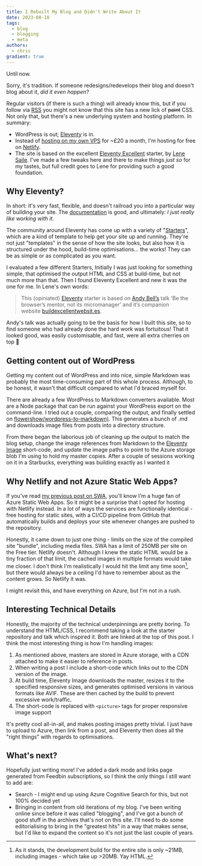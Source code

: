 ```yaml
---
title: I Rebuilt My Blog and Didn't Write About It
date: 2023-08-10
tags:
  - blog
  - blogging
  - meta
authors:
  - chris
gradient: true
---
```


Until now.

Sorry, it's tradition. If someone redesigns/redevelops their blog and doesn't blog about it, _did it even happen_?

Regular visitors (if there is such a thing) will already know this, but if you follow via [RSS](/feed.xml) you might not know that this site has a new lick of ~~paint~~ CSS. Not only that, but there's a new underlying system and hosting platform. In summary:

- WordPress is out; [Eleventy](https://www.11ty.dev/) is in.
- Instead of [hosting on my own VPS](https://www.digitalocean.com/) for ~£20 a month, I'm hosting for free on [Netlify](https://www.netlify.com/).
- The site is based on the excellent [Eleventy Excellent](https://eleventy-excellent.netlify.app/) starter, by [Lene Saile](https://www.lenesaile.com/). I've made a few tweaks here and there to make things _just so_ for my tastes, but full credit goes to Lene for providing such a good foundation.

## Why Eleventy?

In short: it's very fast, flexible, and doesn't railroad you into a particular way of building your site. The [documentation](https://www.11ty.dev/docs/) is good, and ultimately: _I just really like working with it_.

The community around Eleventy has come up with a variety of "[Starters](https://www.11ty.dev/docs/starter/)", which are a kind of template to help get your site up and running. They're not just "templates" in the sense of how the site looks, but also how it is structured under the hood, build-time optimisations… the works! They can be as simple or as complicated as you want.

I evaluated a few different Starters, Initially I was just looking for something simple, that optimised the output HTML and CSS at build-time, but not much more than that. Then I found Eleventy Excellent and new it was the one for me. In Lene's own words:

> This (opiniated) [Eleventy](https://www.11ty.dev/) starter is based on [Andy Bell’s](https://mastodon.social/@andy@bell.bz) talk ‘Be the browser’s mentor, not its micromanager’ and it’s companion website [buildexcellentwebsit.es](http://buildexcellentwebsit.es/).

Andy's talk was actually going to be the basis for how I built this site, so to find someone who had already done the hard work was fortuitous! That it looked good, was easily customisable, and fast, were all extra cherries on top 🥳

## Getting content out of WordPress

Getting my content out of WordPress and into nice, simple Markdown was probably the most time-consuming part of this whole process. Although, to be honest, it wasn't that difficult compared to what I'd braced myself for.

There are already a few WordPress to Markdown converters available. Most are a Node package that can be run against your WordPress export on the command-line. I tried out a couple, comparing the output, and finally settled on [flowershow/wordpress-to-markdown)](https://github.com/flowershow/wordpress-to-markdown). This generates a bunch of .md and downloads image files from posts into a directory structure.

From there began the laborious job of cleaning up the output to match the blog setup, change the image references from Markdown to the [Eleventy Image](https://www.11ty.dev/docs/plugins/image/) short-code, and update the image paths to point to the Azure storage blob I'm using to hold my master copies. After a couple of sessions working on it in a Starbucks, everything was building exactly as I wanted it

## Why Netlify and not Azure Static Web Apps?

If you've read [my previous post on SWA](https://chrismcleod.dev/blog/azure-static-web-apps-are-awesome!/), you'll know I'm a huge fan of Azure Static Web Apps. So it might be a surprise that I opted for hosting with Netlify instead. In a lot of ways the services are functionally identical - free hosting for static sites, with a CI/CD pipeline from GitHub that automatically builds and deploys your site whenever changes are pushed to the repository.

Honestly, it came down to just one thing - limits on the size of the compiled site "bundle", including media files. SWA has a limit of 250MB per site on the Free tier. Netlify doesn't. Although I knew the static HTML would be a tiny fraction of that limit, the cached images in multiple formats would take me closer. I don't think I'm realistically I would hit the limit any time soon[^1], but there would always be a ceiling I'd have to remember about as the content grows. So Netlify it was.

[^1]: As it stands, the development build for the entire site is only ~21MB, including images - which take up >20MB. Yay HTML.

I might revisit this, and have everything on Azure, but I'm not in a rush.

## Interesting Technical Details

Honestly, the majority of the technical underpinnings are pretty boring. To understand the HTML/CSS, I recommend taking a look at the starter repository and talk which inspired it. Both are linked at the top of this post. I think the most interesting thing is how I'm handling images:

1. As mentioned above, masters are stored in Azure storage, with a CDN attached to make it easier to reference in posts.
2. When writing a post I include a short-code which links out to the CDN version of the image.
3. At build time, Eleventy Image downloads the master, resizes it to the specified responsive sizes, and generates optimised versions in various formats like AVIF. These are then cached by the build to prevent excessive work/traffic.
4. The short-code is replaced with `<picture>` tags for proper responsive image support

It's pretty cool all-in-all, and makes posting images pretty trivial. I just have to upload to Azure, then link from a post, and Eleventy then does all the "right things" with regards to optimisations.

## What's next?

Hopefully just writing more! I've added a dark mode and links page generated from Feedbin subscriptions, so I think the only things I still want to add are:

- Search - I might end up using Azure Cognitive Search for this, but not 100% decided yet
- Bringing in content from old iterations of my blog. I've been writing online since before it was called "blogging", and I've got a bunch of good stuff in the archives that's not on this site. I'll need to do some editorialising to bring in the "greatest hits" in a way that makes sense, but I'd like to expand the content so it's not just the last couple of years.
